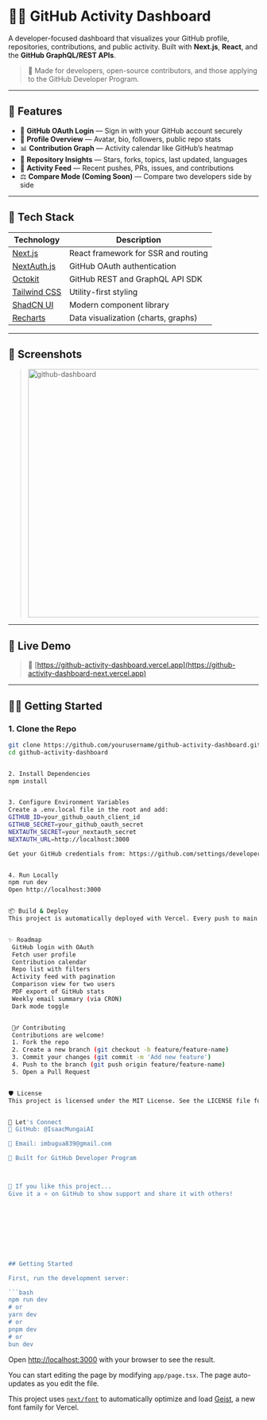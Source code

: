 # 🧑‍💻 GitHub Activity Dashboard

A developer-focused dashboard that visualizes your GitHub profile, repositories, contributions, and public activity. Built with **Next.js**, **React**, and the **GitHub GraphQL/REST APIs**.

> 📌 Made for developers, open-source contributors, and those applying to the GitHub Developer Program.

---

## 🚀 Features

- 🔐 **GitHub OAuth Login** — Sign in with your GitHub account securely
- 👤 **Profile Overview** — Avatar, bio, followers, public repo stats
- 📊 **Contribution Graph** — Activity calendar like GitHub’s heatmap
- 📁 **Repository Insights** — Stars, forks, topics, last updated, languages
- 📰 **Activity Feed** — Recent pushes, PRs, issues, and contributions
- ⚖️ **Compare Mode (Coming Soon)** — Compare two developers side by side

---

## 🧰 Tech Stack

| Technology   | Description                          |
|--------------|--------------------------------------|
| [Next.js](https://nextjs.org) | React framework for SSR and routing |
| [NextAuth.js](https://next-auth.js.org/) | GitHub OAuth authentication         |
| [Octokit](https://github.com/octokit) | GitHub REST and GraphQL API SDK     |
| [Tailwind CSS](https://tailwindcss.com/) | Utility-first styling               |
| [ShadCN UI](https://ui.shadcn.dev) | Modern component library             |
| [Recharts](https://recharts.org/) | Data visualization (charts, graphs) |

---

## 📸 Screenshots


> <img width="500" height="500" alt="github-dashboard" src="https://github.com/user-attachments/assets/19a82dcc-5822-428e-896e-42d25281bbc8" />


---

## 🧪 Live Demo

> 🔗 [https://github-activity-dashboard.vercel.app](https://github-activity-dashboard-next.vercel.app) 

---

## 🧑‍🔧 Getting Started

### 1. Clone the Repo
```bash
git clone https://github.com/yourusername/github-activity-dashboard.git
cd github-activity-dashboard


2. Install Dependencies
npm install


3. Configure Environment Variables
Create a .env.local file in the root and add:
GITHUB_ID=your_github_oauth_client_id
GITHUB_SECRET=your_github_oauth_secret
NEXTAUTH_SECRET=your_nextauth_secret
NEXTAUTH_URL=http://localhost:3000

Get your GitHub credentials from: https://github.com/settings/developers


4. Run Locally
npm run dev
Open http://localhost:3000


📦 Build & Deploy
This project is automatically deployed with Vercel. Every push to main will trigger a deployment.


✨ Roadmap
 GitHub login with OAuth
 Fetch user profile
 Contribution calendar
 Repo list with filters
 Activity feed with pagination
 Comparison view for two users
 PDF export of GitHub stats
 Weekly email summary (via CRON)
 Dark mode toggle


 🙋‍♂️ Contributing
 Contributions are welcome!
 1. Fork the repo
 2. Create a new branch (git checkout -b feature/feature-name)
 3. Commit your changes (git commit -m 'Add new feature')
 4. Push to the branch (git push origin feature/feature-name)
 5. Open a Pull Request


🛡 License
This project is licensed under the MIT License. See the LICENSE file for details.


💬 Let's Connect
🐙 GitHub: @IsaacMungaiAI

📧 Email: imbugua839@gmail.com

🧠 Built for GitHub Developer Program



🌟 If you like this project...
Give it a ⭐️ on GitHub to show support and share it with others!









## Getting Started

First, run the development server:

```bash
npm run dev
# or
yarn dev
# or
pnpm dev
# or
bun dev
```

Open [http://localhost:3000](http://localhost:3000) with your browser to see the result.

You can start editing the page by modifying `app/page.tsx`. The page auto-updates as you edit the file.

This project uses [`next/font`](https://nextjs.org/docs/app/building-your-application/optimizing/fonts) to automatically optimize and load [Geist](https://vercel.com/font), a new font family for Vercel.
